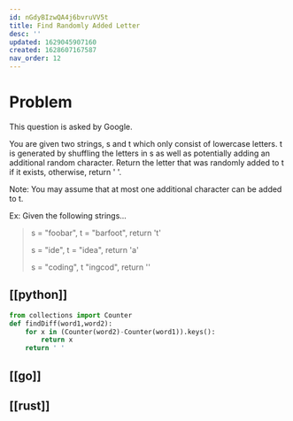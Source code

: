 ```yaml
---
id: nGdyBIzwQA4j6bvruVV5t
title: Find Randomly Added Letter
desc: ''
updated: 1629045907160
created: 1628607167587
nav_order: 12
---
```


# Problem

This question is asked by Google.

You are given two strings, s and t which only consist of lowercase letters. t is generated by shuffling the letters in s as well as potentially adding an additional random character. Return the letter that was randomly added to t if it exists, otherwise, return ' '.

Note: You may assume that at most one additional character can be added to t.

Ex: Given the following strings...

> s = "foobar", t = "barfoot", return 't'
>
> s = "ide", t = "idea", return 'a'
>
> s = "coding", t "ingcod", return ''

## [[python]]
```python
from collections import Counter
def findDiff(word1,word2):
    for x in (Counter(word2)-Counter(word1)).keys():
        return x
    return ' '
```
## [[go]]

## [[rust]]
